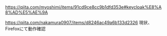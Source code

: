 https://qiita.com/myoshimi/items/91cd9ce8cc9b1dfd353e#keycloak%E8%A8%AD%E5%AE%9A

https://qiita.com/nakamura0907/items/d8246ac49a6b133d2326
現状、Firefoxにて動作確認